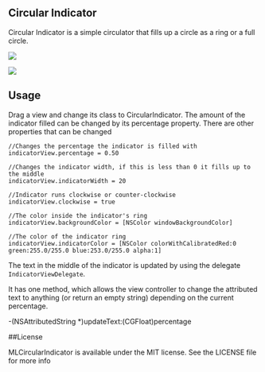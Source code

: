 ## Circular Indicator

Circular Indicator is a simple circulator that fills up a circle as a ring or a full circle.

![](http://i.imgur.com/gEPhEaO.png)

![](http://i.imgur.com/iEDCszJ.png)


## Usage


Drag a view and change its class to CircularIndicator. The amount of the indicator filled can be changed by its percentage property. There are other properties that can be changed  

    //Changes the percentage the indicator is filled with
    indicatorView.percentage = 0.50 

    //Changes the indicator width, if this is less than 0 it fills up to the middle
    indicatorView.indicatorWidth = 20

    //Indicator runs clockwise or counter-clockwise 
    indicatorView.clockwise = true 

    //The color inside the indicator's ring
    indicatorView.backgroundColor = [NSColor windowBackgroundColor]

    //The color of the indicator ring 
    indicatorView.indicatorColor = [NSColor colorWithCalibratedRed:0 green:255.0/255.0 blue:253.0/255.0 alpha:1] 


The text in the middle of the indicator is updated by using the delegate `IndicatorViewDelegate`.

It has one method, which allows the view controller to change the attributed text to anything (or return an empty string) depending on the current percentage.

-(NSAttributedString *)updateText:(CGFloat)percentage

##License

MLCircularIndicator is available under the MIT license. See the LICENSE file for more info
